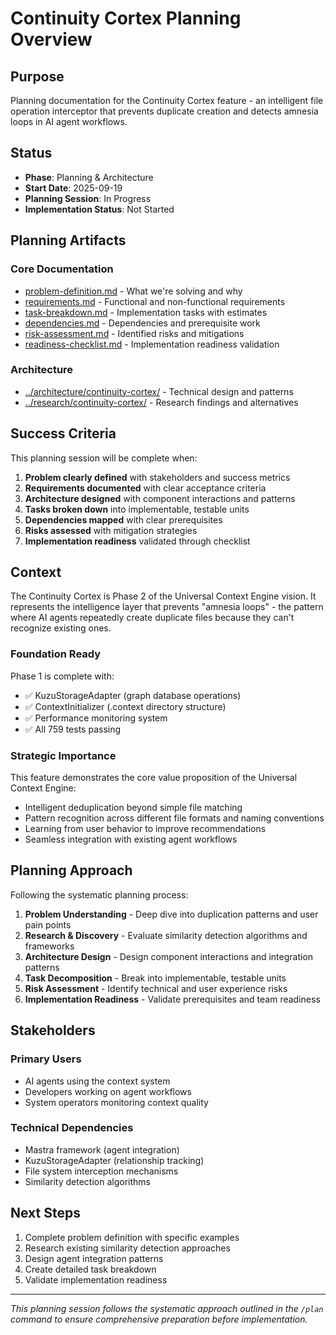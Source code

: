 # Continuity Cortex Planning Overview

## Purpose
Planning documentation for the Continuity Cortex feature - an intelligent file operation interceptor that prevents duplicate creation and detects amnesia loops in AI agent workflows.

## Status
- **Phase**: Planning & Architecture
- **Start Date**: 2025-09-19
- **Planning Session**: In Progress
- **Implementation Status**: Not Started

## Planning Artifacts

### Core Documentation
- [problem-definition.md](./problem-definition.md) - What we're solving and why
- [requirements.md](./requirements.md) - Functional and non-functional requirements
- [task-breakdown.md](./task-breakdown.md) - Implementation tasks with estimates
- [dependencies.md](./dependencies.md) - Dependencies and prerequisite work
- [risk-assessment.md](./risk-assessment.md) - Identified risks and mitigations
- [readiness-checklist.md](./readiness-checklist.md) - Implementation readiness validation

### Architecture
- [../architecture/continuity-cortex/](../architecture/continuity-cortex/) - Technical design and patterns
- [../research/continuity-cortex/](../research/continuity-cortex/) - Research findings and alternatives

## Success Criteria

This planning session will be complete when:

1. **Problem clearly defined** with stakeholders and success metrics
2. **Requirements documented** with clear acceptance criteria
3. **Architecture designed** with component interactions and patterns
4. **Tasks broken down** into implementable, testable units
5. **Dependencies mapped** with clear prerequisites
6. **Risks assessed** with mitigation strategies
7. **Implementation readiness** validated through checklist

## Context

The Continuity Cortex is Phase 2 of the Universal Context Engine vision. It represents the intelligence layer that prevents "amnesia loops" - the pattern where AI agents repeatedly create duplicate files because they can't recognize existing ones.

### Foundation Ready
Phase 1 is complete with:
- ✅ KuzuStorageAdapter (graph database operations)
- ✅ ContextInitializer (.context directory structure)
- ✅ Performance monitoring system
- ✅ All 759 tests passing

### Strategic Importance
This feature demonstrates the core value proposition of the Universal Context Engine:
- Intelligent deduplication beyond simple file matching
- Pattern recognition across different file formats and naming conventions
- Learning from user behavior to improve recommendations
- Seamless integration with existing agent workflows

## Planning Approach

Following the systematic planning process:
1. **Problem Understanding** - Deep dive into duplication patterns and user pain points
2. **Research & Discovery** - Evaluate similarity detection algorithms and frameworks
3. **Architecture Design** - Design component interactions and integration patterns
4. **Task Decomposition** - Break into implementable, testable units
5. **Risk Assessment** - Identify technical and user experience risks
6. **Implementation Readiness** - Validate prerequisites and team readiness

## Stakeholders

### Primary Users
- AI agents using the context system
- Developers working on agent workflows
- System operators monitoring context quality

### Technical Dependencies
- Mastra framework (agent integration)
- KuzuStorageAdapter (relationship tracking)
- File system interception mechanisms
- Similarity detection algorithms

## Next Steps

1. Complete problem definition with specific examples
2. Research existing similarity detection approaches
3. Design agent integration patterns
4. Create detailed task breakdown
5. Validate implementation readiness

---

*This planning session follows the systematic approach outlined in the `/plan` command to ensure comprehensive preparation before implementation.*